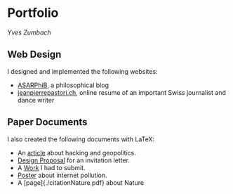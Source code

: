 # Portfolio

*Yves Zumbach*

## Web Design

I designed and implemented the following websites:

- [ASARPhiB](https://jonathanbennett980.github.io/ASARPhiB/), a philosophical blog
- [jeanpierrepastori.ch](http://jeanpierrepastori.ch/), online resume of an important Swiss journalist and dance writer

## Paper Documents

I also created the following documents with LaTeX:

- An [article](./articleGeopolitique_YvesZumbach_2016.pdf) about hacking and geopolitics.
- [Design Proposal](./cartonInvitationMatuTotal_YvesZumbach_2015-2016.pdf) for an invitation letter.
- A [Work](./TM_YvesZUMBACH_2014-2015.pdf) I had to submit.
- [Poster](./B22_poster.pdf) about internet pollution.
- A [page]{./citationNature.pdf} about Nature
